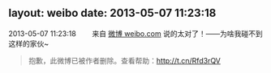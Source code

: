 layout: weibo
date: 2013-05-07 11:23:18
---
<meta name="referrer" content="no-referrer" />

2013-05-07 11:23:18  &nbsp;&nbsp;&nbsp;&nbsp;&nbsp;&nbsp; 来自 <a href="http://weibo.com/" rel="nofollow">微博 weibo.com</a>
说的太对了！——为啥我碰不到这样的家伙~
>  抱歉，此微博已被作者删除。查看帮助：http://t.cn/Rfd3rQV
